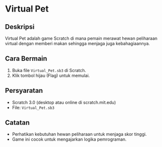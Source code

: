 # Virtual Pet

## Deskripsi
Virtual Pet adalah game Scratch di mana pemain merawat hewan peliharaan virtual dengan memberi makan sehingga menjaga juga kebahagiaannya.

## Cara Bermain
1. Buka file `Virtual_Pet.sb3` di Scratch.
2. Klik tombol hijau (Flag) untuk memulai.


## Persyaratan
- Scratch 3.0 (desktop atau online di scratch.mit.edu)
- File: `Virtual_Pet.sb3`

## Catatan
- Perhatikan kebutuhan hewan peliharaan untuk menjaga skor tinggi.
- Game ini cocok untuk mengajarkan logika pemrograman.
